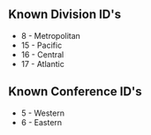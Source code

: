 ## Known Division ID's

* 8  - Metropolitan
* 15 - Pacific
* 16 - Central
* 17 - Atlantic

## Known Conference ID's

* 5  - Western
* 6  - Eastern
